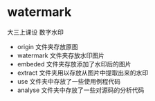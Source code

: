 # watermark
大三上课设 数字水印

+ origin 文件夹存放原图
+ watermark 文件夹存放水印图片
+ embeded 文件夹存放添加了水印后的图片
+ extract 文件夹用以存放从图片中提取出来的水印
+ use 文件夹中存放了一些使用例程代码
+ analyse 文件夹中存放了一些对源码的分析代码